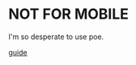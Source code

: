 # NOT FOR MOBILE

I'm so desperate to use poe.

[guide](https://docs.google.com/presentation/d/1UQooaQ2PJMRWA8uVUZvmeUavNIShPoX_OnB7y6KpukY/edit?usp=sharing)
